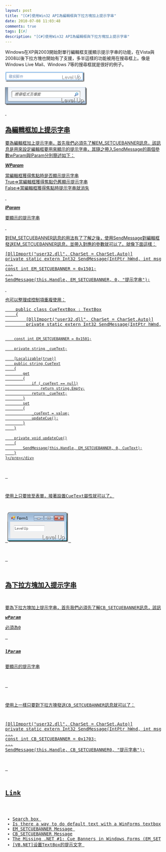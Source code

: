 ```yaml
---
layout: post
title: "[C#]使用Win32 API為編輯框與下拉方塊加上提示字串"
date: 2010-07-08 11:03:48
comments: true
tags: [C#]
description: "[C#]使用Win32 API為編輯框與下拉方塊加上提示字串"
---
```

<p>Windows在XP與2003開始對單行編輯框支援顯示提示字串的功能，在Vista與2008以後下拉方塊也開始有了支援，多半這樣的功能被用在搜尋框上。像是Windows Live Mail、Windows 7等的搜尋框就是很好的例子。</p> <p><img style="border-right-width: 0px; display: inline; border-top-width: 0px; border-bottom-width: 0px; border-left-width: 0px" title="image" border="0" alt="image" src="\images\posts\16460\image_thumb.png" width="257" height="33" /></a> </p> <p><a href="http://files.dotblogs.com.tw/larrynung/1007/4a029774e1b5_133D2/image_6.png"><img style="border-right-width: 0px; display: inline; border-top-width: 0px; border-bottom-width: 0px; border-left-width: 0px" title="image" border="0" alt="image" src="\images\posts\16460\image_thumb_2.png" width="265" height="58" /> </p> <p> </p> <h2>為編輯框加上提示字串</h2> <p>要為編輯框加上提示字串，首先我們必須先了解EM_SETCUEBANNER訊息，該訊息是用來設定編輯框要用來顯示的提示字串，其隨之帶入SendMessage的兩個參數wParam與lParam分別簡述如下：</p> <p><strong><em>WParam</em></strong></p> <p>當編輯框獲得焦點時是否顯示提示字串 <br />True=&gt;當編輯框獲得焦點仍舊顯示提示字串 <br />False=&gt;當編輯框獲得焦點時提示字串就消失</p> <dt> </dt><p> </p> <dt><em><strong>lParam</strong></em>  </dt><p>要顯示的提示字串</p> <p> </p> <p>對EM_SETCUEBANNER訊息的用法有了了解之後，使用SendMessage對編輯框發送EM_SETCUEBANNER訊息，並帶入對應的參數就可以了。就像下面這樣：</p> <div style="padding-bottom: 0px; margin: 0px; padding-left: 0px; padding-right: 0px; display: inline; float: none; padding-top: 0px" id="scid:812469c5-0cb0-4c63-8c15-c81123a09de7:a9982e20-3f0f-45e3-8776-28498e108749" class="wlWriterEditableSmartContent"><pre name="code" class="c#">[DllImport("user32.dll", CharSet = CharSet.Auto)]
private static extern Int32 SendMessage(IntPtr hWnd, int msg, int wParam, [MarshalAs(UnmanagedType.LPWStr)] string lParam);
...
const int EM_SETCUEBANNER = 0x1501;
...
SendMessage(this.Handle, EM_SETCUEBANNER, 0, "提示字串");</pre></div>
<p> </p>
<p>也可以整理成控制項重複使用：</p>
<div style="padding-bottom: 0px; margin: 0px; padding-left: 0px; padding-right: 0px; display: inline; float: none; padding-top: 0px" id="scid:812469c5-0cb0-4c63-8c15-c81123a09de7:573cc0f1-939c-4237-8783-44f3af7a34e3" class="wlWriterEditableSmartContent"><pre name="code" class="c#">    public class CueTextBox : TextBox
    {
        [DllImport("user32.dll", CharSet = CharSet.Auto)]
        private static extern Int32 SendMessage(IntPtr hWnd, int msg, int wParam, [MarshalAs(UnmanagedType.LPWStr)] string lParam);

        const int EM_SETCUEBANNER = 0x1501;

        private string _cueText;

        [Localizable(true)]
        public string CueText
        {
            get
            {
                if (_cueText == null)
                    return string.Empty;
                return _cueText;
            }
            set
            {
                _cueText = value;
                updateCue();
            }
        }

        private void updateCue()
        {
            SendMessage(this.Handle, EM_SETCUEBANNER, 0, CueText);
        }
    }</pre></div>
<p> </p>
<p>使用上只要放至表單，接著設置CueText屬性就可以了。</p>
<p> <img style="border-right-width: 0px; display: inline; border-top-width: 0px; border-bottom-width: 0px; border-left-width: 0px" title="image" border="0" alt="image" src="\images\posts\16460\image_thumb_1.png" width="196" height="96" /> </p>
<p> </p>
<h2>為下拉方塊加入提示字串</h2>
<p>要為下拉方塊加上提示字串，首先我們必須先了解CB_SETCUEBANNER訊息，該訊息是用來設定下拉方塊要用來顯示的提示字串，其隨之帶入SendMessage的兩個參數wParam與lParam分別簡述如下：</p><pre><em><strong>wParam</strong></em></pre><pre>必須為0</pre><pre> </pre>
<dt><em><strong>lParam</strong></em></dt>
<p>要顯示的提示字串</p>
<p> </p>
<p>使用上一樣只要對下拉方塊發送CB_SETCUEBANNER訊息就可以了：</p>
<div style="padding-bottom: 0px; margin: 0px; padding-left: 0px; padding-right: 0px; display: inline; float: none; padding-top: 0px" id="scid:812469c5-0cb0-4c63-8c15-c81123a09de7:58001152-c091-47b9-be97-45feaa99691b" class="wlWriterEditableSmartContent"><pre name="code" class="c#">[DllImport("user32.dll", CharSet = CharSet.Auto)]
private static extern Int32 SendMessage(IntPtr hWnd, int msg, int wParam, [MarshalAs(UnmanagedType.LPWStr)] string lParam);
...
const int CB_SETCUEBANNER = 0x1703;
...
SendMessage(this.Handle, CB_SETCUEBANNER0, "提示字串");</pre></div>
<p> </p>
<h2>Link</h2>
<ul>
<li>Search box 
</li><li>Is there a way to do default text with a WinForms textbox? 
</li><li>EM_SETCUEBANNER Message 
</li><li>CB_SETCUEBANNER Message
</li><li>The Missing .NET #1: Cue Banners in Windows Forms (EM_SETCUEBANNER, Text Prompt) 
</li><li>[VB.NET]设置TextBox的提示文字 </li></ul>